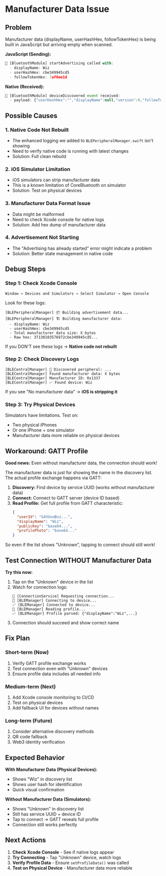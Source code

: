 # Manufacturer Data Issue

## Problem

Manufacturer data (displayName, userHashHex, followTokenHex) is being built in JavaScript but arriving empty when scanned.

**JavaScript (Sending):**
```javascript
📡 [BluetoothModule] startAdvertising called with:
  - displayName: Wiz
  - userHashHex: cbe349945cd5
  - followTokenHex: 7af0ee1d
```

**Native (Received):**
```javascript
📱 [BluetoothModule] deviceDiscovered event received:
  - payload: {"userHashHex":"","displayName":null,"version":0,"followTokenHex":""}
```

## Possible Causes

### 1. Native Code Not Rebuilt
- The enhanced logging we added to `BLEPeripheralManager.swift` isn't showing
- Need to verify native code is running with latest changes
- Solution: Full clean rebuild

### 2. iOS Simulator Limitation
- iOS simulators can strip manufacturer data
- This is a known limitation of CoreBluetooth on simulator
- Solution: Test on physical devices

### 3. Manufacturer Data Format Issue
- Data might be malformed
- Need to check Xcode console for native logs
- Solution: Add hex dump of manufacturer data

### 4. Advertisement Not Starting
- The "Advertising has already started" error might indicate a problem
- Solution: Better state management in native code

## Debug Steps

### Step 1: Check Xcode Console
```
Window → Devices and Simulators → Select Simulator → Open Console
```

Look for these logs:
```
[BLEPeripheralManager] 📦 Building advertisement data...
[BLEPeripheralManager] 🏗️ Building manufacturer data:
  - displayName: Wiz
  - userHashHex: cbe349945cd5
  - Total manufacturer data size: X bytes
  - Raw hex: 37130103576972cbe349945cd5...
```

If you DON'T see these logs → **Native code not rebuilt**

### Step 2: Check Discovery Logs
```
[BLECentralManager] 📱 Discovered peripheral: ...
[BLECentralManager] Found manufacturer data: X bytes
[BLECentralManager] Manufacturer ID: 0x1337
[BLECentralManager] ✅ Found device: Wiz
```

If you see "No manufacturer data" → **iOS is stripping it**

### Step 3: Try Physical Devices
Simulators have limitations. Test on:
- Two physical iPhones
- Or one iPhone + one simulator
- Manufacturer data more reliable on physical devices

## Workaround: GATT Profile

**Good news:** Even without manufacturer data, the connection should work!

The manufacturer data is just for showing the name in the discovery list. The actual profile exchange happens via GATT:

1. **Discovery:** Find device by service UUID (works without manufacturer data)
2. **Connect:** Connect to GATT server (device ID based)
3. **Read Profile:** Get full profile from GATT characteristic:
   ```json
   {
     "userId": "G4VUvoBxz...",
     "displayName": "Wiz",
     "publicKey": "base64...",
     "profilePhoto": "base64..."
   }
   ```

So even if the list shows "Unknown", tapping to connect should still work!

## Test Connection WITHOUT Manufacturer Data

**Try this now:**
1. Tap on the "Unknown" device in the list
2. Watch for connection logs:
   ```
   🔗 [ConnectionService] Requesting connection...
   🔌 [BLEManager] Connecting to device...
   ✅ [BLEManager] Connected to device...
   📖 [BLEManager] Reading profile...
   ✅ [BLEManager] Profile parsed: {"displayName":"Wiz",...}
   ```
3. Connection should succeed and show correct name

## Fix Plan

### Short-term (Now)
1. Verify GATT profile exchange works
2. Test connection even with "Unknown" devices
3. Ensure profile data includes all needed info

### Medium-term (Next)
1. Add Xcode console monitoring to CI/CD
2. Test on physical devices
3. Add fallback UI for devices without names

### Long-term (Future)
1. Consider alternative discovery methods
2. QR code fallback
3. Web3 identity verification

## Expected Behavior

**With Manufacturer Data (Physical Devices):**
- Shows "Wiz" in discovery list
- Shows user hash for identification
- Quick visual confirmation

**Without Manufacturer Data (Simulators):**
- Shows "Unknown" in discovery list
- Still has service UUID + device ID
- Tap to connect → GATT reveals full profile
- Connection still works perfectly

## Next Actions

1. **Check Xcode Console** - See if native logs appear
2. **Try Connecting** - Tap "Unknown" device, watch logs
3. **Verify Profile Data** - Ensure `setProfileData()` was called
4. **Test on Physical Device** - Manufacturer data more reliable

